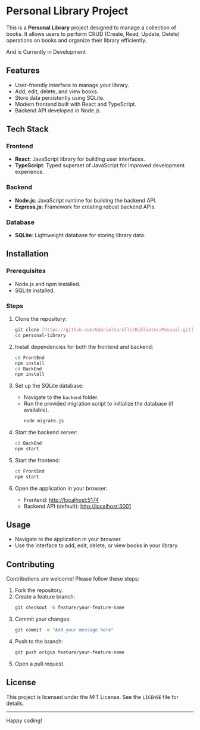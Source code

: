 # Personal Library Project

This is a **Personal Library** project designed to manage a collection of books. It allows users to perform CRUD (Create, Read, Update, Delete) operations on books and organize their library efficiently.

And is Currently in Development


## Features

- User-friendly interface to manage your library.
- Add, edit, delete, and view books.
- Store data persistently using SQLite.
- Modern frontend built with React and TypeScript.
- Backend API developed in Node.js.

## Tech Stack

### Frontend
- **React**: JavaScript library for building user interfaces.
- **TypeScript**: Typed superset of JavaScript for improved development experience.

### Backend
- **Node.js**: JavaScript runtime for building the backend API.
- **Express.js**: Framework for creating robust backend APIs.

### Database
- **SQLite**: Lightweight database for storing library data.

## Installation

### Prerequisites
- Node.js and npm installed.
- SQLite installed.

### Steps

1. Clone the repository:
   ```bash
   git clone [https://github.com/GabrielCarelli/BibliotecaPessoal.git](https://github.com/GabrielCarelli/BibliotecaPessoal.git)
   cd personal-library
   ```

2. Install dependencies for both the frontend and backend:
   ```bash
   cd FrontEnd
   npm install
   cd BackEnd
   npm install
   ```

3. Set up the SQLite database:
   - Navigate to the `backend` folder.
   - Run the provided migration script to initialize the database (if available).
     ```bash
     node migrate.js
     ```

4. Start the backend server:
   ```bash
   cd BackEnd
   npm start
   ```

5. Start the frontend:
   ```bash
   cd FrontEnd
   npm start
   ```

6. Open the application in your browser:
   - Frontend: [http://localhost:5174](http://localhost:5174)
   - Backend API (default): [http://localhost:3001](http://localhost:3001)

## Usage

- Navigate to the application in your browser.
- Use the interface to add, edit, delete, or view books in your library.

## Contributing

Contributions are welcome! Please follow these steps:

1. Fork the repository.
2. Create a feature branch:
   ```bash
   git checkout -b feature/your-feature-name
   ```
3. Commit your changes:
   ```bash
   git commit -m "Add your message here"
   ```
4. Push to the branch:
   ```bash
   git push origin feature/your-feature-name
   ```
5. Open a pull request.

## License

This project is licensed under the MIT License. See the `LICENSE` file for details.

---

Happy coding!
